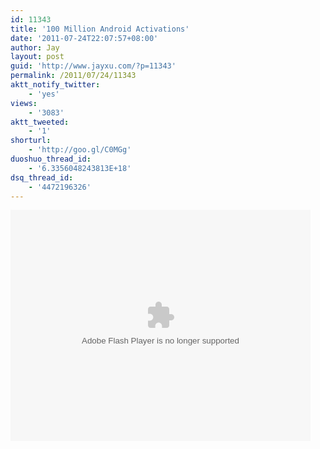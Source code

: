 ```yaml
---
id: 11343
title: '100 Million Android Activations'
date: '2011-07-24T22:07:57+08:00'
author: Jay
layout: post
guid: 'http://www.jayxu.com/?p=11343'
permalink: /2011/07/24/11343
aktt_notify_twitter:
    - 'yes'
views:
    - '3083'
aktt_tweeted:
    - '1'
shorturl:
    - 'http://goo.gl/C0MGg'
duoshuo_thread_id:
    - '6.3356048243813E+18'
dsq_thread_id:
    - '4472196326'
---
```


<div><object id='sinaplayer' width='480' height='370' ><param name='allowScriptAccess' value='always' /><embed pluginspage='http://www.macromedia.com/go/getflashplayer' src='http://you.video.sina.com.cn/api/sinawebApi/outplayrefer.php/vid=57079499_1610208847_bxmxGis9Dm6P+Eh0HTWxve0D+/cXuvDojG20vFugLAdPE1XaapmeYtoO5CDfFqwbrz0xHcZkeP8wkkR5Zate3zMoaQEbhlM/s.swf' type='application/x-shockwave-flash' name='sinaplayer' allowFullScreen='true' allowScriptAccess='always' width='480' height='370'></embed></object></div>